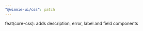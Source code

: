```yaml
---
"@winnie-ui/css": patch
---
```


feat(core-css): adds description, error, label and field components

